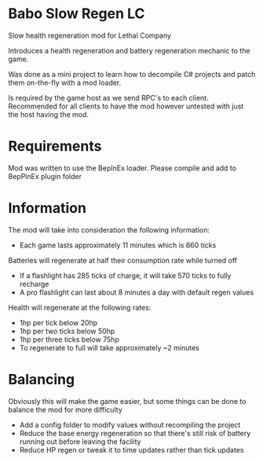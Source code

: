 # Babo Slow Regen LC
 Slow health regeneration mod for Lethal Company

 Introduces a health regeneration and battery regeneration mechanic to the game.

 Was done as a mini project to learn how to decompile C# projects and patch them on-the-fly with a mod loader.

 Is required by the game host as we send RPC's to each client. Recommended for all clients to have the mod however untested with just the host having the mod.

# Requirements
 Mod was written to use the BepInEx loader. Please compile and add to BepPinEx plugin folder

# Information
 The mod will take into consideration the following information:
  * Each game lasts approximately 11 minutes which is 660 ticks

 Batteries will regenerate at half their consumption rate while turned off
 * If a flashlight has 285 ticks of charge, it will take 570 ticks to fully recharge
 * A pro flashlight can last about 8 minutes a day with default regen values
 
 Health will regenerate at the following rates:
 * 1hp per tick below 20hp
 * 1hp per two ticks below 50hp
 * 1hp per three ticks below 75hp
 * To regenerate to full will take approximately ~2 minutes


# Balancing
 Obviously this will make the game easier, but some things can be done to balance the mod for more difficulty
 * Add a config folder to modify values without recompiling the project
 * Reduce the base energy regeneration so that there's still risk of battery running out before leaving the facility
 * Reduce HP regen or tweak it to time updates rather than tick updates